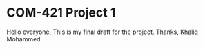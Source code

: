 # COM-421 Project 1
Hello everyone, 
This is my final draft for the project. 
Thanks, Khaliq Mohammed
